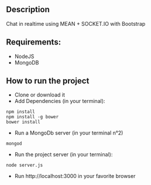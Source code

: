 ## Description
Chat in realtime using MEAN + SOCKET.IO with Bootstrap

## Requirements:
- NodeJS
- MongoDB 

## How to run the project

- Clone or download it
- Add Dependencies (in your terminal): 
```
npm install
npm install -g bower
bower install
```
- Run a MongoDb server (in your terminal n°2)
```
mongod
```
- Run the project server (in your terminal): 
```
node server.js
```
- Run http://localhost:3000 in your favorite browser


